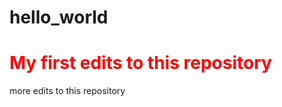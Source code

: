 # hello_world
<h1 style='color:red;'>My first edits to this repository</h1>
<p>more edits to this repository</p>
